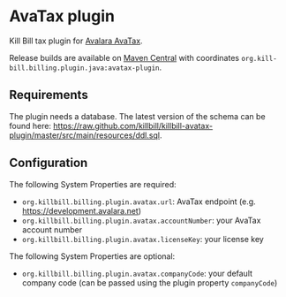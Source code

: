 AvaTax plugin
=============

Kill Bill tax plugin for [Avalara AvaTax](http://www.avalara.com/products/avatax/).

Release builds are available on [Maven Central](http://search.maven.org/#search%7Cga%7C1%7Cg%3A%22org.kill-bill.billing.plugin.java%22%20AND%20a%3A%22avatax-plugin%22) with coordinates `org.kill-bill.billing.plugin.java:avatax-plugin`.

Requirements
------------

The plugin needs a database. The latest version of the schema can be found here: https://raw.github.com/killbill/killbill-avatax-plugin/master/src/main/resources/ddl.sql.

Configuration
-------------

The following System Properties are required:

* `org.killbill.billing.plugin.avatax.url`: AvaTax endpoint (e.g. https://development.avalara.net)
* `org.killbill.billing.plugin.avatax.accountNumber`: your AvaTax account number
* `org.killbill.billing.plugin.avatax.licenseKey`: your license key

The following System Properties are optional:

* `org.killbill.billing.plugin.avatax.companyCode`: your default company code (can be passed using the plugin property `companyCode`)

